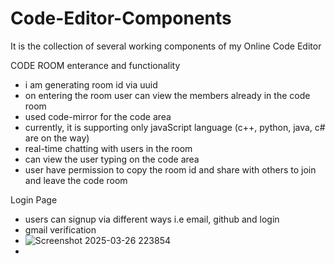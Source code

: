 # Code-Editor-Components
It is the collection of several working components of my Online Code Editor


CODE ROOM enterance and functionality
  - i am generating room id via uuid
  - on entering the room user can view the members already in the code room
  - used code-mirror for the code area
  - currently, it is supporting only javaScript language (c++, python, java, c# are on the way)
  - real-time chatting with users in the room
  - can view the user typing on the code area
  - user have permission to copy the room id and share with others to join and leave the code room

Login Page
  - users can signup via different ways i.e email, github and login
  - gmail verification
  - ![Screenshot 2025-03-26 223854](https://github.com/user-attachments/assets/a92ccf63-5587-4310-ba85-d468fdd4731b)
  - 
